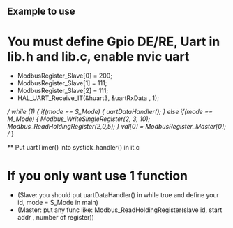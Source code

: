 ## Example to use

# You must define Gpio DE/RE, Uart in lib.h and lib.c, enable nvic uart

*  ModbusRegister_Slave[0] = 200;
*  ModbusRegister_Slave[1] = 111;
*  ModbusRegister_Slave[2] = 111;			
*  HAL_UART_Receive_IT(&huart3, &uartRxData , 1);

*/  while (1)
  {
 		if(mode == S_Mode)
 		{
 			uartDataHandler();
		}
		else if(mode == M_Mode)
		{
			Modbus_WriteSingleRegister(2, 3, 10);
			Modbus_ReadHoldingRegister(2,0,5);
		}
		val[0] = ModbusRegister_Master[0];
/*  }


  ** Put uartTimer() into systick_handler() in it.c
# If you only want use 1 function 
* (Slave: you should put uartDataHandler() in while true and define your id, mode = S_Mode in main)
* (Master: put any func like: Modbus_ReadHoldingRegister(slave id, start addr , number of register))
